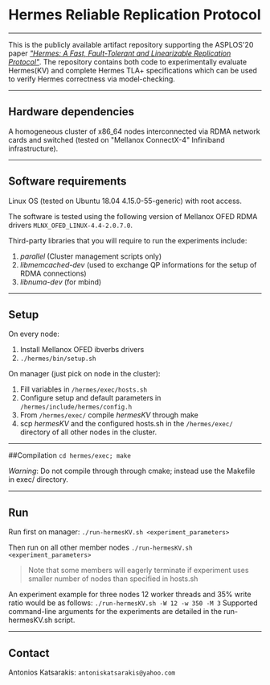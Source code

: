 # Hermes Reliable Replication Protocol
---------------------------------------
This is the publicly available artifact repository supporting the ASPLOS'20 paper
[_"Hermes: A Fast, Fault-Tolerant and Linearizable Replication Protocol"_](https://arxiv.org/abs/2001.09804 "Hermes Arxiv version").
The repository contains both code to experimentally evaluate Hermes(KV) 
and complete Hermes TLA+ specifications which can be used to verify Hermes 
correctness via model-checking.

---

## Hardware dependencies
A homogeneous cluster of x86_64 nodes interconnected via RDMA network cards and switched 
(tested on "Mellanox ConnectX-4" Infiniband infrastructure).

---

## Software requirements
Linux OS (tested on Ubuntu 18.04 4.15.0-55-generic) with root access.

The software is tested using the following version of Mellanox OFED RDMA drivers
`MLNX_OFED_LINUX-4.4-2.0.7.0`.

Third-party libraries that you will require to run the experiments include:
1. _parallel_ (Cluster management scripts only)
1. _libmemcached-dev_ (used to exchange QP informations for the setup of RDMA connections)
1. _libnuma-dev_	(for mbind)
---
## Setup
On every node:
1. Install Mellanox OFED ibverbs drivers
1. `./hermes/bin/setup.sh`

On manager (just pick on node in the cluster):
1. Fill variables in `/hermes/exec/hosts.sh`
1. Configure setup and default parameters in `/hermes/include/hermes/config.h`
1. From `/hermes/exec/` compile _hermesKV_ through make
1. scp  _hermesKV_ and the configured hosts.sh in the `/hermes/exec/` directory of all other nodes in the cluster. 
---
##Compilation 
`cd hermes/exec; make`

_Warning_: Do not compile through through cmake; instead use the Makefile in exec/ directory.

---
## Run
Run first on manager:
`./run-hermesKV.sh <experiment_parameters>`

Then run on all other member nodes 
`./run-hermesKV.sh <experiment_parameters>`

> Note that some members will eagerly terminate if experiment 
  uses smaller number of nodes than specified in hosts.sh
  
An experiment example for three nodes 12 worker threads and 35% write ratio would be as follows:
`./run-hermesKV.sh -W 12 -w 350 -M 3`
Supported command-line arguments for the experiments are detailed in the run-hermesKV.sh script.

---
## Contact
 Antonios Katsarakis: `antoniskatsarakis@yahoo.com`
